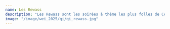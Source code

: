 ```yaml
---
name: Les Rewass
description: "Les Rewass sont les soirées à thème les plus folles de Centrale, celles que personne n’oserait rater. Si elles commencent elles aussi dès 18h32, elles durent jusqu’à 5h du matin au sein même du campus de Centrale. Pour découvrir ces évènements, venez nombreux à la rewass spéciale QI dont le thème vous sera dévoilé en temps voulu. "
image: "/image/wei_2025/qi/qi_rewass.jpg"
---
```

